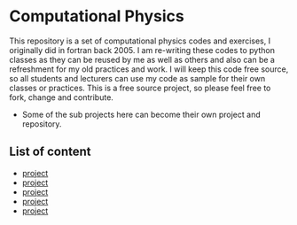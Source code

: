 # Computational Physics

This repository is a set of computational physics codes and exercises, I originally did in fortran back 2005. I am re-writing these codes to python classes as they can be reused by me as well as others and also can be a refreshment for my old practices and work. I will keep this code free source, so all students and lecturers can use my code as sample for their own classes or practices. This is a free source project, so please feel free to fork, change and contribute.

* Some of the sub projects here can become their own project and repository.

## List of content
* [project](/first-project)
* [project](/first-project)
* [project](/first-project)
* [project](/first-project)
* [project](/first-project)
